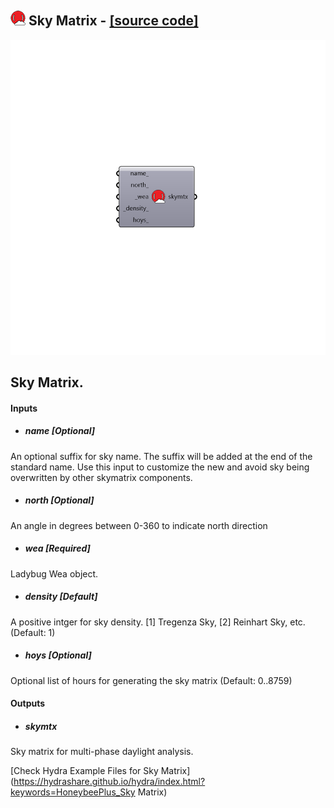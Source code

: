 ## ![](../../images/icons/Sky_Matrix.png) Sky Matrix - [[source code]](https://github.com/ladybug-tools/honeybee-grasshopper/tree/master/plugin/grasshopper/src/HoneybeePlus_Sky%20Matrix.py)

![](../../images/components/Sky_Matrix.png)

Sky Matrix.
 -

#### Inputs
* ##### name [Optional]
An optional suffix for sky name. The suffix will be added at the
 end of the standard name. Use this input to customize the new and
 avoid sky being overwritten by other skymatrix components.
* ##### north [Optional]
An angle in degrees between 0-360 to indicate north direction
* ##### wea [Required]
Ladybug Wea object.
* ##### density [Default]
A positive intger for sky density. [1] Tregenza Sky,
 [2] Reinhart Sky, etc. (Default: 1)
* ##### hoys [Optional]
Optional list of hours for generating the sky matrix (Default: 0..8759)

#### Outputs
* ##### skymtx
Sky matrix for multi-phase daylight analysis.


[Check Hydra Example Files for Sky Matrix](https://hydrashare.github.io/hydra/index.html?keywords=HoneybeePlus_Sky Matrix)